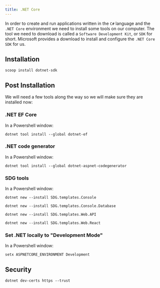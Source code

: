 ```yaml
---
title: .NET Core
---
```


In order to create and run applications written in the `C#` language and the
`.NET Core` environment we need to install some tools on our computer. The tool
we need to download is called a `Software Development Kit`, or `SDK` for short.
Microsoft provides a download to install and configure the `.NET Core` `SDK` for
us.

## Installation

```shell
scoop install dotnet-sdk
```

## Post Installation

We will need a few tools along the way so we will make sure they are installed
now:

### .NET EF Core

In a Powershell window:

```shell
dotnet tool install --global dotnet-ef
```

### .NET code generator

In a Powershell window:

```shell
dotnet tool install --global dotnet-aspnet-codegenerator
```

### SDG tools

In a Powershell window:

```shell
dotnet new --install SDG.templates.Console
```

```shell
dotnet new --install SDG.templates.Console.Database
```

```shell
dotnet new --install SDG.templates.Web.API
```

```shell
dotnet new --install SDG.templates.Web.React
```

### Set .NET locally to "Development Mode"

In a Powershell window:

```shell
setx ASPNETCORE_ENVIRONMENT Development
```

## Security

```shell
dotnet dev-certs https --trust
```
